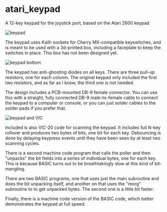 # atari_keypad

A 12-key keypad for the joystick port, based on the Atari 2600 keypad

![keypad](2021-01-26%2015.11.23.jpg)

The keypad uses Kailh sockets for Cherry MX-compatible keyswitches,
and is meant to be used with a 3d-printed box, including a faceplate
to keep the switches in place. This box has not been designed yet.

![keypad bottom](2021-01-26%2015.11.12.jpg)

The keypad has anti-ghosting diodes on all keys. There are three
pull-up resistors, one for each column. The original keypad only
included the first two resistors, and as far as I know, the third
one is not needed.

The design includes a PCB-mounted DB-9 female connector. You can use
this with a straight, fully connected DB-9 male-to-female cable to
connect the keypad to a computer or console, or you can just solder
cables to the solder pads if you prefer that.

![keypad and VIC](2021-01-26%2015.07.02.jpg)

Included is also VIC-20 code for scanning the keypad. It includes
full N-key rollover and produces two bytes of bits, one bit for each
key. Debouncing is done by delaying keypress events until they have
been seen by at least two scanning cycles.

There is a second machine code program that calls the poller and then
"unpacks" the bit fields into a series of individual bytes, one for
each key. This is because BASIC turns out to be breathtakingly slow
at this kind of bit-mangling.

There are two BASIC programs, one that uses just the main subroutine
and does the bit unpacking itself, and another on that uses the "reorg"
subroutine to to get unpacked bytes. The second one is a little bit
faster.

Finally, there is a machine code version of the BASIC code, which
better demonstrates the keypad at full speed.
